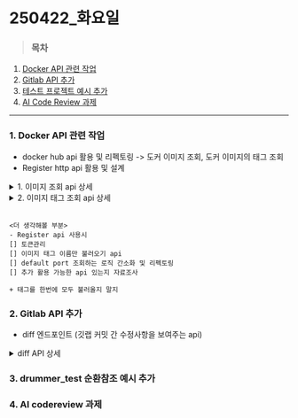 # 250422_화요일
> ### 목차
1. [Docker API 관련 작업](#docker-api-관련-작업)
2. [Gitlab API 추가](#gitlab-api-추가)
3. [테스트 프로젝트 예시 추가](#3-drummer_test-순환참조-예시-추가)
4. [AI Code Review 과제](#4-ai-codereview-과제)

---
### 1. Docker API 관련 작업
- docker hub api 활용 및 리펙토링 -> 도커 이미지 조회, 도커 이미지의 태그 조회
- Register http api 활용 및 설계 

<details>
<summary>1. 이미지 조회 api 상세</summary>

```json
GET /api/docker/images
Parameters : query_검색어, page, pageSize
- 공식 이미지만 보여주도록 필터링

<res>
{
  "success": true,
  "message": "string",
  "data": {
    "count": 0,
    "next": "string",
    "previous": "string",
    "image": [
      {
        "repo_name": "string",
        "short_description": "string",
        "star_count": 0,
        "pull_count": 0,
        "repo_owner": "string",
        "is_automated": true,
        "is_official": true
      }
    ]
  }
}
```

</details>

<details>
<summary> 2. 이미지 태그 조회 api 상세 </summary>

```json
GET /api/docker/images/{namespace}/{image}/tags
Parameters : namespace, image, page, pageSize

<res>
{
  "success": true,
  "message": "string",
  "data": {
    "count": 0,
    "next": "string",
    "previous": "string",
    "results": [
      {
        "creator": 0,
        "id": 0,
        "images": [
          {
            "architecture": "string",
            "features": "string",
            "variant": "string",
            "digest": "string",
            "os": "string",
            "size": 0,
            "status": "string",
            "os_features": "string",
            "os_version": "string",
            "last_pulled": "string",
            "last_pushed": "string"
          }
        ],
        "name": "string",
        "repository": 0,
        "v2": true,
        "digest": "string",
        "last_updated": "string",
        "last_updater": 0,
        "last_updater_username": "string",
        "full_size": 0,
        "tag_status": "string",
        "tag_last_pulled": "string",
        "tag_last_pushed": "string",
        "media_type": "string",
        "content_type": "string"
      }
    ]
  }
}
```
</details>
<br>


```
<더 생각해볼 부분>
- Register api 사용시
[] 토큰관리
[] 이미지 태그 이름만 불러오기 api
[] default port 조회하는 로직 간소화 및 리펙토링
[] 추가 활용 가능한 api 있는지 자료조사

+ 태그를 한번에 모두 불러올지 말지
```

### 2. Gitlab API 추가
- diff 엔드포인트 (깃랩 커밋 간 수정사항을 보여주는 api)

<details>
<summary> diff API 상세 </summary>

```json
GET /api/gitlab/diff
Parameters : projectId, from, to, Authorization

<res>
{
  "success": true,
  "message": "string",
  "data": {
    "commit": {
      "id": "string",
      "short_id": "string",
      "title": "string",
      "author_name": "string",
      "author_email": "string",
      "created_at": "2025-04-22T15:33:41.172Z",
      "parent_ids": [
        "string"
      ],
      "message": "string",
      "authored_date": "2025-04-22T15:33:41.172Z",
      "committer_name": "string",
      "committer_email": "string",
      "committed_date": "2025-04-22T15:33:41.172Z",
      "web_url": "string"
    },
    "commits": [
      {
        "id": "string",
        "short_id": "string",
        "title": "string",
        "author_name": "string",
        "author_email": "string",
        "created_at": "2025-04-22T15:33:41.172Z",
        "parent_ids": [
          "string"
        ],
        "message": "string",
        "authored_date": "2025-04-22T15:33:41.172Z",
        "committer_name": "string",
        "committer_email": "string",
        "committed_date": "2025-04-22T15:33:41.172Z",
        "web_url": "string"
      }
    ],
    "diffs": [
      {
        "diff": "string",
        "old_path": "string",
        "new_path": "string",
        "a_mode": "string",
        "b_mode": "string",
        "new_file": true,
        "renamed_file": true,
        "deleted_file": true
      }
    ],
    "compare_timeout": true,
    "compare_same_ref": true,
    "web_url": "string"
  }
}
```

</details>

### 3. drummer_test 순환참조 예시 추가

### 4. AI codereview 과제
